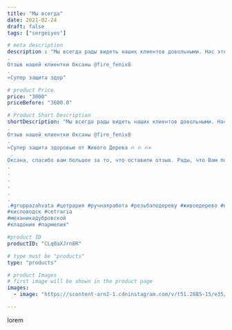 ```yaml
---
title: "Мы всегда"
date: 2021-02-24
draft: false
tags: ["sergeiyes"]

# meta description
description : "Мы всегда рады видеть наших клиентов довольными. Нас это мотивирует работать для Вас еще лучше✨
.
Отзыв нашей клиентки Оксаны @fire_fenix8 
.
«Супер защита здор"

# product Price
price: "3000"
priceBefore: "3600.0"

# Product Short Description
shortDescription: "Мы всегда рады видеть наших клиентов довольными. Нас это мотивирует работать для Вас еще лучше✨
.
Отзыв нашей клиентки Оксаны @fire_fenix8 
.
«Супер защита здоровью от Живого Дерева 🔥 🔥 🔥» 
 .
Оксана, спасибо вам большое за то, что оставили отзыв. Рады, что Вам понравился наш товар.
.
.
.
.
.
.
.#gruppazahvata #цетрария #ручнаяработа #резьбаподереву #живоедерево #вестивсети #исландскиймох #пятигорск #КРЫМ #Севастополь #sergeystar #железноводск #ставрополь #антисептик # #cetrariya #grad_masterov #друзья #сувенир #природныйантибиотик #купитьцетрарию #zotzon #лучшийподарок #необыкновнныйподарок 
#кисловодск #cetraria
#механикадубровской
#кладония #пармелия"

#product ID
productID: "CLq0aXJrn8R"

# type must be "products"
type: "products"

# product Images
# first image will be shown in the product page
images:
  - image: "https://scontent-arn2-1.cdninstagram.com/v/t51.2885-15/e35/154079340_129698099039171_1368814547504866043_n.jpg?se=7&tp=1&_nc_ht=scontent-arn2-1.cdninstagram.com&_nc_cat=111&_nc_ohc=O5Dw4NJ72OsAX-v0mZU&ccb=7-4&oh=693708be86dc437d8bf1581e8a94080b&oe=60839EA2&_nc_sid=86f79a&ig_cache_key=MjUxNjA1Mzg1MTgyMzMwODU2MQ%3D%3D.2-ccb7-4"

---
```

lorem

